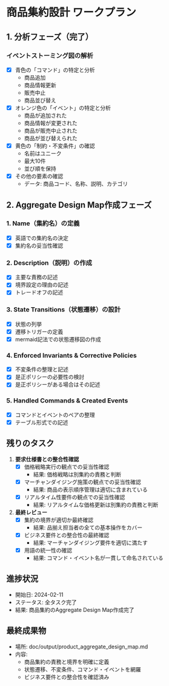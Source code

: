 # 商品集約設計 ワークプラン

## 1. 分析フェーズ（完了）
### イベントストーミング図の解析
- [x] 青色の「コマンド」の特定と分析
  - 商品追加
  - 商品情報更新
  - 販売中止
  - 商品並び替え
- [x] オレンジ色の「イベント」の特定と分析
  - 商品が追加された
  - 商品情報が変更された
  - 商品が販売中止された
  - 商品が並び替えられた
- [x] 黄色の「制約・不変条件」の確認
  - 名前はユニーク
  - 最大10件
  - 並び順を保持
- [x] その他の要素の確認
  - データ: 商品コード、名称、説明、カテゴリ

## 2. Aggregate Design Map作成フェーズ
### 1. Name（集約名）の定義
- [x] 英語での集約名の決定
- [x] 集約名の妥当性確認

### 2. Description（説明）の作成
- [x] 主要な責務の記述
- [x] 境界設定の理由の記述
- [x] トレードオフの記述

### 3. State Transitions（状態遷移）の設計
- [x] 状態の列挙
- [x] 遷移トリガーの定義
- [x] mermaid記法での状態遷移図の作成

### 4. Enforced Invariants & Corrective Policies
- [x] 不変条件の整理と記述
- [x] 是正ポリシーの必要性の検討
- [x] 是正ポリシーがある場合はその記述

### 5. Handled Commands & Created Events
- [x] コマンドとイベントのペアの整理
- [x] テーブル形式での記述

## 残りのタスク
1. **要求仕様書との整合性確認**
   - [x] 価格戦略実行の観点での妥当性確認
     - 結果: 価格戦略は別集約の責務と判断
   - [x] マーチャンダイジング施策の観点での妥当性確認
     - 結果: 商品の表示順序管理は適切に含まれている
   - [x] リアルタイム性要件の観点での妥当性確認
     - 結果: リアルタイムな価格更新は別集約の責務と判断

2. **最終レビュー**
   - [x] 集約の境界が適切か最終確認
     - 結果: 品揃え担当者の全ての基本操作をカバー
   - [x] ビジネス要件との整合性の最終確認
     - 結果: マーチャンダイジング要件を適切に満たす
   - [x] 用語の統一性の確認
     - 結果: コマンド・イベント名が一貫して命名されている

## 進捗状況
- 開始日: 2024-02-11
- ステータス: 全タスク完了
- 結果: 商品集約のAggregate Design Map作成完了

## 最終成果物
- 場所: doc/output/product_aggregate_design_map.md
- 内容: 
  - 商品集約の責務と境界を明確に定義
  - 状態遷移、不変条件、コマンド・イベントを網羅
  - ビジネス要件との整合性を確認済み 